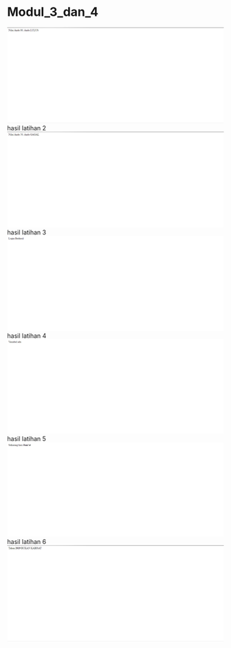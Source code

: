 # Modul_3_dan_4
![alt text](https://github.com/AhmadDwiyan/Tugas-Sekolah-10.2-/blob/master/.1.PNG)
hasil latihan 2
![alt text](https://github.com/AhmadDwiyan/Tugas-Sekolah-10.2-/blob/master/.2.PNG)
hasil latihan 3
![alt text](https://github.com/AhmadDwiyan/Tugas-Sekolah-10.2-/blob/master/.3.PNG)
hasil latihan 4
![alt text](https://github.com/AhmadDwiyan/Tugas-Sekolah-10.2-/blob/master/.4.PNG)
hasil latihan 5
![alt text](https://github.com/AhmadDwiyan/Tugas-Sekolah-10.2-/blob/master/.5.PNG)
hasil latihan 6
![alt text](https://github.com/AhmadDwiyan/Tugas-Sekolah-10.2-/blob/master/.6.PNG)

